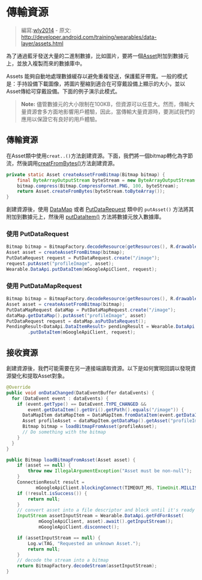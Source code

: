 # 傳輸資源

> 編寫:[wly2014](https://github.com/wly2014) - 原文: <http://developer.android.com/training/wearables/data-layer/assets.html>

為了通過藍牙發送大量的二進制數據，比如圖片，要將一個[Asset](http://developer.android.com/reference/com/google/android/gms/wearable/Asset.html)附加到數據元上，並放入複製而來的數據庫中。

Assets 能夠自動地處理數據緩存以避免重複發送，保護藍牙帶寬。一般的模式是：手持設備下載圖像，將圖片壓縮到適合在可穿戴設備上顯示的大小，並以Asset傳給可穿戴設備。下面的例子演示此模式。

> **Note:** 儘管數據元的大小限制在100KB，但資源可以任意大。然而，傳輸大量資源會多方面地影響用戶體驗，因此，當傳輸大量資源時，要測試我們的應用以保證它有良好的用戶體驗。

## 傳輸資源

在Asset類中使用`creat..()`方法創建資源。下面，我們將一個bitmap轉化為字節流，然後調用[creatFromBytes()](http://developer.android.com/reference/com/google/android/gms/wearable/Asset.html#createFromBytes(byte[]))方法創建資源。

```java
private static Asset createAssetFromBitmap(Bitmap bitmap) {
    final ByteArrayOutputStream byteStream = new ByteArrayOutputStream();
    bitmap.compress(Bitmap.CompressFormat.PNG, 100, byteStream);
    return Asset.createFromBytes(byteStream.toByteArray());
}
```

創建資源後，使用 [DataMap](DataMap.html) 或者 [PutDataRepuest](PutDataRequest.html) 類中的 `putAsset()` 方法將其附加到數據元上，然後用 <a href="http://developer.android.com/reference/com/google/android/gms/wearable/DataApi.html#putDataItem(com.google.android.gms.common.api.GoogleApiClient, com.google.android.gms.wearable.PutDataRequest)">putDataItem()</a> 方法將數據元放入數據庫。

### 使用 PutDataRequest

```java
Bitmap bitmap = BitmapFactory.decodeResource(getResources(), R.drawable.image);
Asset asset = createAssetFromBitmap(bitmap);
PutDataRequest request = PutDataRequest.create("/image");
request.putAsset("profileImage", asset);
Wearable.DataApi.putDataItem(mGoogleApiClient, request);
```

### 使用 PutDataMapRequest

```java
Bitmap bitmap = BitmapFactory.decodeResource(getResources(), R.drawable.image);
Asset asset = createAssetFromBitmap(bitmap);
PutDataMapRequest dataMap = PutDataMapRequest.create("/image");
dataMap.getDataMap().putAsset("profileImage", asset)
PutDataRequest request = dataMap.asPutDataRequest();
PendingResult<DataApi.DataItemResult> pendingResult = Wearable.DataApi
        .putDataItem(mGoogleApiClient, request);
```

## 接收資源

創建資源後，我們可能需要在另一連接端讀取資源。以下是如何實現回調以發現資源變化和提取Asset對象。

```java
@Override
public void onDataChanged(DataEventBuffer dataEvents) {
  for (DataEvent event : dataEvents) {
    if (event.getType() == DataEvent.TYPE_CHANGED &&
        event.getDataItem().getUri().getPath().equals("/image")) {
      DataMapItem dataMapItem = DataMapItem.fromDataItem(event.getDataItem());
      Asset profileAsset = dataMapItem.getDataMap().getAsset("profileImage");
      Bitmap bitmap = loadBitmapFromAsset(profileAsset);
      // Do something with the bitmap
    }
  }
}

public Bitmap loadBitmapFromAsset(Asset asset) {
    if (asset == null) {
        throw new IllegalArgumentException("Asset must be non-null");
    }
    ConnectionResult result =
           mGoogleApiClient.blockingConnect(TIMEOUT_MS, TimeUnit.MILLISECONDS);
    if (!result.isSuccess()) {
        return null;
    }
    // convert asset into a file descriptor and block until it's ready
    InputStream assetInputStream = Wearable.DataApi.getFdForAsset(
            mGoogleApiClient, asset).await().getInputStream();
            mGoogleApiClient.disconnect();

    if (assetInputStream == null) {
        Log.w(TAG, "Requested an unknown Asset.");
        return null;
    }
    // decode the stream into a bitmap
    return BitmapFactory.decodeStream(assetInputStream);
}
```



